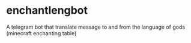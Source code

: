 # enchantlengbot
A telegram bot that translate message to and from the language of gods (minecraft enchanting table)

